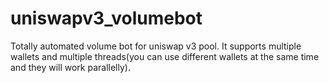 # uniswapv3_volumebot
Totally automated volume bot for uniswap v3 pool. It supports multiple wallets and multiple threads(you can use different wallets at the same time and they will work parallelly).
